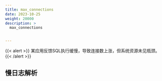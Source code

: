 ```yaml
---
title: max_connections
date: 2023-10-25
weight: 20000
description: >
  max_connections


---
```


{{< alert >}}
某应用反馈SQL执行缓慢，导致连接数上涨，但系统资源未见瓶颈。
{{< /alert >}}


## 慢日志解析

